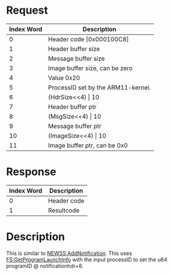 # Request

| Index Word | Description                        |
|------------|------------------------------------|
| 0          | Header code \[0x000100C8\]         |
| 1          | Header buffer size                 |
| 2          | Message buffer size                |
| 3          | Image buffer size, can be zero     |
| 4          | Value 0x20                         |
| 5          | ProcessID set by the ARM11-kernel. |
| 6          | (HdrSize\<\<4) \| 10               |
| 7          | Header buffer ptr                  |
| 8          | (MsgSize\<\<4) \| 10               |
| 9          | Message buffer ptr                 |
| 10         | (ImageSize\<\<4) \| 10             |
| 11         | Image buffer ptr, can be 0x0       |

# Response

| Index Word | Description |
|------------|-------------|
| 0          | Header code |
| 1          | Resultcode  |

# Description

This is similar to
[NEWSS:AddNotification](NEWSS:AddNotification "wikilink"). This uses
[FS:GetProgramLaunchInfo](FS:GetProgramLaunchInfo "wikilink") with the
input processID to set the u64 programID @ notificationhdr+8.
